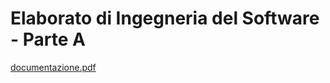 # Elaborato di Ingegneria del Software - Parte A
[documentazione.pdf](https://github.com/eletoo/inge_del_software/files/8803815/inge_del_sw.pdf)
